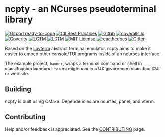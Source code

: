 <!--
Copyright (c) 2020 Timothy Brackett
Licensed under the MIT license
-->

# ncpty - an NCurses pseudoterminal library

<!-- Badges -->
[![Gitpod ready-to-code][gitpod-badge]][gitpod]
[![CII Best Practices][cii-badge]][cii]
[![Gitlab][pipeline]][home]
[![coveralls.io][coveralls-badge]][coveralls]
[![Coverity][coverity-badge]][coverity]
[![LGTM][lgtm-alerts-badge]][lgtm-alerts]
[![LGTM][lgtm-quality-badge]][lgtm-quality]
[![MIT License][license-badge]][license]
[![readthedocs][readthedocs-badge]][readthedocs]
[![Gitter][gitter-badge]][gitter]

Based on the [libvterm][libvterm] abstract terminal emulator.
ncpty aims to make it easier to embed other console/TUI programs inside of an ncurses interface.

The example project, `banner`, wraps a terminal command or shell in classification banners like one might see in a US government classified GUI or web site.

## Building

ncpty is built using CMake.
Dependencies are ncurses, panel, and vterm.

## Contributing

Help and/or feedback is appreciated.
See the [CONTRIBUTING](./CONTRIBUTING.md) page.

<!-- Links -->
[cii-badge]: https://bestpractices.coreinfrastructure.org/projects/4967/badge
[cii]: https://bestpractices.coreinfrastructure.org/projects/4967
[coveralls-badge]: https://coveralls.io/repos/gitlab/bracketttc/ncpty/badge.svg
[coveralls]: https://coveralls.io/gitlab/bracketttc/ncpty
[coverity-badge]: https://scan.coverity.com/projects/20891/badge.svg?flat=1
[coverity]: https://scan.coverity.com/projects/bracketttc-ncpty
[gitpod-badge]: https://img.shields.io/badge/Gitpod-ready--to--code-blue?logo=gitpod
[gitpod]: https://gitpod.io/#https://gitlab.com/bracketttc/ncpty
[gitter-badge]: https://badges.gitter.im/bracketttc-ncpty/community.svg
[gitter]: https://gitter.im/bracketttc-ncpty/community?utm_source=badge&utm_medium=badge&utm_campaign=pr-badge
[home]: https://gitlab.com/bracketttc/ncpty
[lgtm-alerts-badge]: https://img.shields.io/lgtm/alerts/g/bracketttc/ncpty.svg?logo=lgtm&logoWidth=18
[lgtm-alerts]: https://lgtm.com/projects/g/bracketttc/ncpty/alerts/
[lgtm-quality-badge]: https://img.shields.io/lgtm/grade/cpp/g/bracketttc/ncpty.svg?logo=lgtm&logoWidth=18
[lgtm-quality]: https://lgtm.com/projects/g/bracketttc/ncpty/context:cpp
[license-badge]: https://img.shields.io/badge/License-MIT-blue.svg
[license]: https://opensource.org/licenses/MIT
[pipeline]: https://gitlab.com/bracketttc/ncpty/badges/devel/pipeline.svg
[readthedocs-badge]: https://readthedocs.org/projects/ncpty/badge/
[readthedocs]: https://ncpty.readthedocs.io

[libvterm]: https://launchpad.net/libvterm
